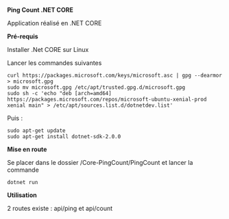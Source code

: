 **Ping Count .NET CORE**

Application réalisé en .NET CORE

**Pré-requis**

Installer .Net CORE sur Linux

Lancer les commandes suivantes
```
curl https://packages.microsoft.com/keys/microsoft.asc | gpg --dearmor > microsoft.gpg
sudo mv microsoft.gpg /etc/apt/trusted.gpg.d/microsoft.gpg
sudo sh -c 'echo "deb [arch=amd64] https://packages.microsoft.com/repos/microsoft-ubuntu-xenial-prod xenial main" > /etc/apt/sources.list.d/dotnetdev.list'
```

Puis :

```
sudo apt-get update
sudo apt-get install dotnet-sdk-2.0.0
```


**Mise en route**

Se placer dans le dossier /Core-PingCount/PingCount
et lancer la commande 

```
dotnet run
```

**Utilisation**

2 routes existe : api/ping et api/count

 
